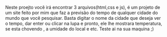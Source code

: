 Neste proejto você irá encontrar 3 arquivos(html,css e js), é um projeto de um site feito por mim que faz a previsão do tempo de qualquer cidade do mundo que você pesquisar. 
Basta digitar o nome da cidade que deseja ver o tempo, dar enter ou clicar na lupa e pronto, ele lhe mostrara temperatura, se esta chovendo , a umidade do local e etc. 
Teste ai na sua maquina ;)
